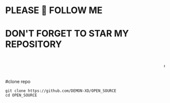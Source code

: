 <h1>PLEASE 🙏 FOLLOW ME</h1>
<h1>DON'T FORGET TO STAR MY REPOSITORY</h1>
<marquee><h3>OPEN SOURCE</h3></marquee>

#clone repo
```
git clone https://github.com/DEMON-XD/OPEN_SOURCE
cd OPEN_SOURCE
